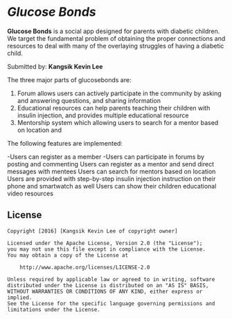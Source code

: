 # *Glucose Bonds*

**Glucose Bonds** is a social app designed for parents with diabetic children. We target the fundamental problem of obtaining the proper connections and resources to deal with many of the overlaying struggles of having a diabetic child.

Submitted by: **Kangsik Kevin Lee**


The three major parts of glucosebonds are:
1. Forum allows users can actively participate in the community by asking and answering questions, and sharing information
2. Educational resources can help parents teaching their children with insulin injection, and provides multiple educational resource
3. Mentorship system which allowing users to search for a mentor based on location and 

The following features are implemented:

-Users can register as a member 
-Users can participate in forums by posting and commenting
Users can register as a mentor and send direct messages with mentees
Users can search for mentors based on location
Users are provided with step-by-step insulin injection instruction on their phone and smartwatch as well
Users can show their children educational video resources 




## License

    Copyright [2016] [Kangsik Kevin Lee of copyright owner]

    Licensed under the Apache License, Version 2.0 (the "License");
    you may not use this file except in compliance with the License.
    You may obtain a copy of the License at

        http://www.apache.org/licenses/LICENSE-2.0

    Unless required by applicable law or agreed to in writing, software
    distributed under the License is distributed on an "AS IS" BASIS,
    WITHOUT WARRANTIES OR CONDITIONS OF ANY KIND, either express or implied.
    See the License for the specific language governing permissions and
    limitations under the License.

